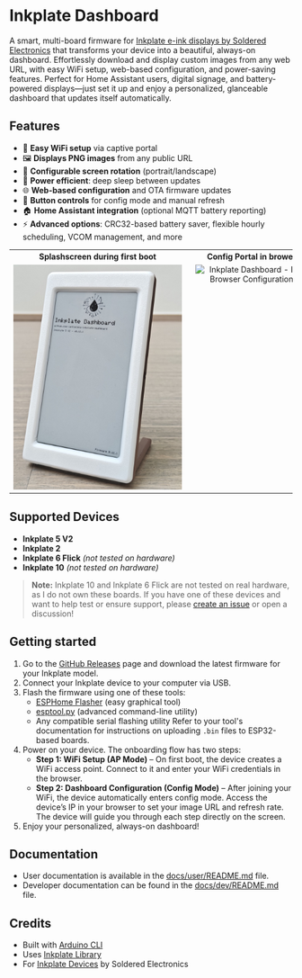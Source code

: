 # Inkplate Dashboard
A smart, multi-board firmware for [Inkplate e-ink displays by Soldered Electronics](https://www.soldered.com/categories/inkplate/) that transforms your device into a beautiful, always-on dashboard. Effortlessly download and display custom images from any web URL, with easy WiFi setup, web-based configuration, and power-saving features. Perfect for Home Assistant users, digital signage, and battery-powered displays—just set it up and enjoy a personalized, glanceable dashboard that updates itself automatically.

## Features

- 📶 **Easy WiFi setup** via captive portal
- 🖼️ **Displays PNG images** from any public URL
- 🔄 **Configurable screen rotation** (portrait/landscape)
- 🔋 **Power efficient**: deep sleep between updates
- 🌐 **Web-based configuration** and OTA firmware updates
- 🔘 **Button controls** for config mode and manual refresh
- 🏠 **Home Assistant integration** (optional MQTT battery reporting)
- ⚡ **Advanced options**: CRC32-based battery saver, flexible hourly scheduling, VCOM management, and more

<div align="left">
  <table>
    <tr>
      <th style="min-width:260px;">Splashscreen during first boot</th>
      <th style="min-width:220px;">Config Portal in brower</th>
    </tr>
    <tr>
      <td style="vertical-align:top; text-align:center;">
        <img src="docs/assets/device-splashscreen.jpg" alt="Inkplate Dashboard Example" style="max-width:300px; height:auto;" /><br>
      </td>
      <td style="vertical-align:top; text-align:center;">
        <img src="docs/assets/config-in-browser.gif" alt="Inkplate Dashboard - In-Browser Configuration" style="max-width:200px; height:auto;" /><br>
      </td>
    </tr>
  </table>
</div>


## Supported Devices

- **Inkplate 5 V2**
- **Inkplate 2**
- **Inkplate 6 Flick** *(not tested on hardware)*
- **Inkplate 10** *(not tested on hardware)*

> **Note:** Inkplate 10 and Inkplate 6 Flick are not tested on real hardware, as I do not own these boards. If you have one of these devices and want to help test or ensure support, please [create an issue](https://github.com/jantielens/inkplate-dashboard/issues) or open a discussion!

## Getting started
1. Go to the [GitHub Releases](https://github.com/jantielens/inkplate-dashboard/releases) page and download the latest firmware for your Inkplate model.
2. Connect your Inkplate device to your computer via USB.
3. Flash the firmware using one of these tools:
	- [ESPHome Flasher](https://github.com/esphome/esphome-flasher) (easy graphical tool)
	- [esptool.py](https://github.com/espressif/esptool) (advanced command-line utility)
	- Any compatible serial flashing utility
	Refer to your tool's documentation for instructions on uploading `.bin` files to ESP32-based boards.
4. Power on your device. The onboarding flow has two steps:
	- **Step 1: WiFi Setup (AP Mode)** – On first boot, the device creates a WiFi access point. Connect to it and enter your WiFi credentials in the browser.
	- **Step 2: Dashboard Configuration (Config Mode)** – After joining your WiFi, the device automatically enters config mode. Access the device’s IP in your browser to set your image URL and refresh rate.
	The device will guide you through each step directly on the screen.
5. Enjoy your personalized, always-on dashboard!

## Documentation

- User documentation is available in the [docs/user/README.md](docs/user/README.md) file.
- Developer documentation can be found in the [docs/dev/README.md](docs/dev/README.md) file.

## Credits

- Built with [Arduino CLI](https://arduino.github.io/arduino-cli/)
- Uses [Inkplate Library](https://github.com/SolderedElectronics/Inkplate-Arduino-library)
- For [Inkplate Devices](https://www.soldered.com/categories/inkplate/) by Soldered Electronics
